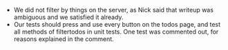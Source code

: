 * We did not filter by things on the server, as Nick said that writeup was ambiguous and we satisfied it already.
* Our tests should press and use every button on the todos page, and test all methods of filtertodos in unit tests. One test was commented out, for reasons explained in the comment.
